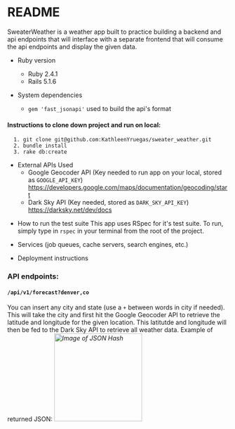 # README

SweaterWeather is a weather app built to practice building a backend and api endpoints that will interface with a separate frontend that will consume the api endpoints and display the given data.  

* Ruby version
  - Ruby 2.4.1
  - Rails 5.1.6

* System dependencies
  - ```gem 'fast_jsonapi'``` used to build the api's format

#### Instructions to clone down project and run on local:
      1. git clone git@github.com:KathleenYruegas/sweater_weather.git
      2. bundle install
      3. rake db:create 
        
 - External APIs Used
   - Google Geocoder API (Key needed to run app on your local, stored as ```GOOGLE_API_KEY```)                     https://developers.google.com/maps/documentation/geocoding/start
   - Dark Sky API (Key needed, stored as ```DARK_SKY_API_KEY```) https://darksky.net/dev/docs
      
* How to run the test suite
  This app uses RSpec for it's test suite. To run, simply type in ```rspec``` in your terminal from the root of the project.

* Services (job queues, cache servers, search engines, etc.)

* Deployment instructions

### API endpoints:

#### ```/api/v1/forecast?denver,co```
  You can insert any city and state (use a `+` between words in city if needed). This will take the city and first hit the Google Geocoder API to retrieve the latitude and longitude for the given location. This latitutde and longitude will then be fed to the Dark Sky API to retrieve all weather data.
  Example of returned JSON: 
  <em><img src="https://github.com/KathleenYruegas/sweater_weather/blob/master/Screen%20Shot%202018-11-05%20at%202.41.57%20PM.png" alt="Image of JSON Hash" height=200px></em>
